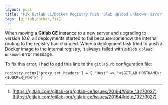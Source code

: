 ```yaml
---
layout: post
title: "Fix Gitlab CI/Docker Registry Push 'blob upload unknown' Error"
tags: [gitlab,docker,fix]
---
```


When moving a **Gitlab CE** instance to a new server and upgrading to version *10.6*, all deployments started to fail because somehow the internal routing to the registry had changed.
When a deployment task tried to push a Docker image to the internal registry, it always failed with a  `blob upload unknown` error message.

To fix this error, I had to add this line to the `gitlab.rb` configuration file:

```
registry_nginx['proxy_set_headers'] = { "Host" => "<$GITLAB_HOSTNAME>:<$DOCKER_PORT>" }
```

---
1. [https://gitlab.com/gitlab-org/gitlab-ce/issues/20164#note_13270027](https://gitlab.com/gitlab-org/gitlab-ce/issues/20164#note_13270027)
